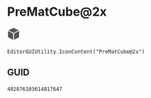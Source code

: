 # PreMatCube@2x
![](/img/PreMatCube@2x.png)

``` CSharp
EditorGUIUtility.IconContent("PreMatCube@2x")
```
## GUID
```
402876103614817647
```
